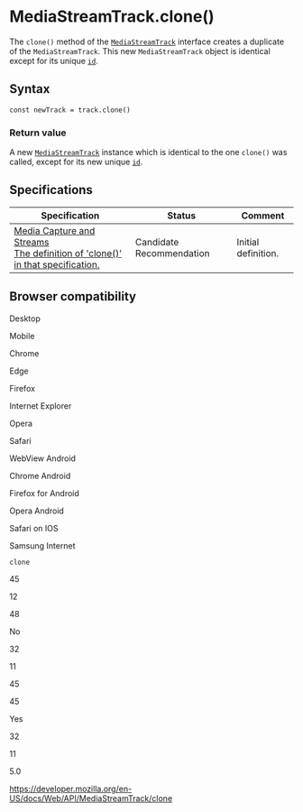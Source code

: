 MediaStreamTrack.clone()
========================

The `clone()` method of the [`MediaStreamTrack`](../mediastreamtrack) interface creates a duplicate of the `MediaStreamTrack`. This new `MediaStreamTrack` object is identical except for its unique [`id`](id).

Syntax
------

    const newTrack = track.clone()

### Return value

A new [`MediaStreamTrack`](../mediastreamtrack) instance which is identical to the one `clone()` was called, except for its new unique [`id`](id).

Specifications
--------------

<table><thead><tr class="header"><th>Specification</th><th>Status</th><th>Comment</th></tr></thead><tbody><tr class="odd"><td><a href="https://w3c.github.io/mediacapture-main/#dom-mediastreamtrack-clone">Media Capture and Streams<br />
<span class="small">The definition of 'clone()' in that specification.</span></a></td><td><span class="spec-cr">Candidate Recommendation</span></td><td>Initial definition.</td></tr></tbody></table>

Browser compatibility
---------------------

Desktop

Mobile

Chrome

Edge

Firefox

Internet Explorer

Opera

Safari

WebView Android

Chrome Android

Firefox for Android

Opera Android

Safari on IOS

Samsung Internet

`clone`

45

12

48

No

32

11

45

45

Yes

32

11

5.0

<a href="https://developer.mozilla.org/en-US/docs/Web/API/MediaStreamTrack/clone" class="_attribution-link">https://developer.mozilla.org/en-US/docs/Web/API/MediaStreamTrack/clone</a>
